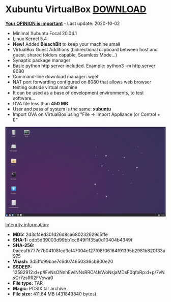 # Xubuntu VirtualBox [DOWNLOAD](https://github.com/Virtual-Machines/Xubuntu-VirtualBox/releases/download/latest/XubuntuFocal.ova)
[**Your OPINION is important**](https://github.com/Virtual-Machines/Xubuntu-VirtualBox/issues/1) - Last update: 2020-10-02

- Minimal Xubuntu Focal 20.04.1
- Linux Kernel 5.4
- **New!** Added **BleachBit** to keep your machine small
- VirtualBox Guest Additions (bidirectional clipboard between host and guest, shared folders capable, Seamless Mode...)
- Synaptic package manager
- Basic python http server included. Example: python3 -m http.server 8080
- Command-line download manager: wget
- NAT port forwarding configured on 8080 that allows web browser testing outside virtual machine
- It can be used as a base of development environments, to test software...
- OVA file less than **450 MB**
- User and pass of system is the same: **xubuntu**
- Import OVA on VirtualBox using "File -> Import Appliance (or Control + I)"

![Xubuntu](https://raw.githubusercontent.com/Virtual-Machines/Xubuntu-VirtualBox/master/xubuntu.png)

[Integrity information](https://www.virustotal.com/gui/file/0aeeafb777e7b04108fcd3cf47004cf27f08106164f91395b2981b820f33a975/detection):
- **MD5:**  2d3cf4ed301d26d8ca680232629c5ffe
- **SHA-1:**  cdb5d39003d99bb1cc849f1f35a0d10404b4349f
- **SHA-256:**  0aeeafb777e7b04108fcd3cf47004cf27f08106164f91395b2981b820f33a975
- **Vhash:**  3d5ffc99bae7c6d074650336cb900e20
- **SSDEEP:** 12582912:d+p/lFvNsONnhEwlNNsRRO/4IsWoNsjaMDsF0qfoRp:d+p/7vNsOr7zsRR2FVowa0
- **File type:**  TAR
- **Magic:**  POSIX tar archive
- **File size:**  411.84 MB (431843840 bytes)
